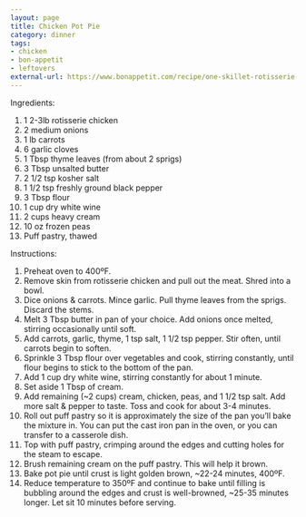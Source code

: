 ```yaml
---
layout: page
title: Chicken Pot Pie
category: dinner
tags:
- chicken
- bon-appetit
- leftovers
external-url: https://www.bonappetit.com/recipe/one-skillet-rotisserie-chicken-pot-pie
---
```


Ingredients:

1. 1 2-3lb rotisserie chicken
2. 2 medium onions
3. 1 lb carrots
4. 6 garlic cloves
5. 1 Tbsp thyme leaves (from about 2 sprigs)
6. 3 Tbsp unsalted butter
7. 2 1/2 tsp kosher salt
8. 1 1/2 tsp freshly ground black pepper
9. 3 Tbsp flour
10. 1 cup dry white wine
11. 2 cups heavy cream
12. 10 oz frozen peas
13. Puff pastry, thawed

Instructions:

1. Preheat oven to 400ºF.
2. Remove skin from rotisserie chicken and pull out the meat. Shred into a bowl.
3. Dice onions & carrots. Mince garlic. Pull thyme leaves from the sprigs. Discard the stems.
4. Melt 3 Tbsp butter in pan of your choice. Add onions once melted, stirring occasionally until soft.
5. Add carrots, garlic, thyme, 1 tsp salt, 1 1/2 tsp pepper. Stir often, until carrots begin to soften.
6. Sprinkle 3 Tbsp flour over vegetables and cook, stirring constantly, until flour begins to stick to the bottom of the pan.
7. Add 1 cup dry white wine, stirring constantly for about 1 minute.
8. Set aside 1 Tbsp of cream.
9. Add remaining (~2 cups) cream, chicken, peas, and 1 1/2 tsp salt. Add more salt & pepper to taste. Toss and cook for about 3-4 minutes.
10. Roll out puff pastry so it is approximately the size of the pan you’ll bake the mixture in. You can put the cast iron pan in the oven, or you can transfer to a casserole dish.
11. Top with puff pastry, crimping around the edges and cutting holes for the steam to escape.
12. Brush remaining cream on the puff pastry. This will help it brown.
13. Bake pot pie until crust is light golden brown, ~22-24 minutes, 400ºF.
14. Reduce temperature to 350ºF and continue to bake until filling is bubbling around the edges and crust is well-browned, ~25-35 minutes longer. Let sit 10 minutes before serving.
